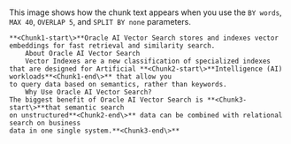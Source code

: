 # 

This image shows how the chunk text appears when you use the `BY words`, `MAX 40`, `OVERLAP 5`, and `SPLIT BY none` parameters.

```
**<Chunk1-start\>**Oracle AI Vector Search stores and indexes vector embeddings for fast retrieval and similarity search.
    About Oracle AI Vector Search
    Vector Indexes are a new classification of specialized indexes
that are designed for Artificial **<Chunk2-start\>**Intelligence (AI) workloads**<Chunk1-end\>** that allow you
to query data based on semantics, rather than keywords.
    Why Use Oracle AI Vector Search?
The biggest benefit of Oracle AI Vector Search is **<Chunk3-start\>**that semantic search
on unstructured**<Chunk2-end\>** data can be combined with relational search on business
data in one single system.**<Chunk3-end\>**
```


